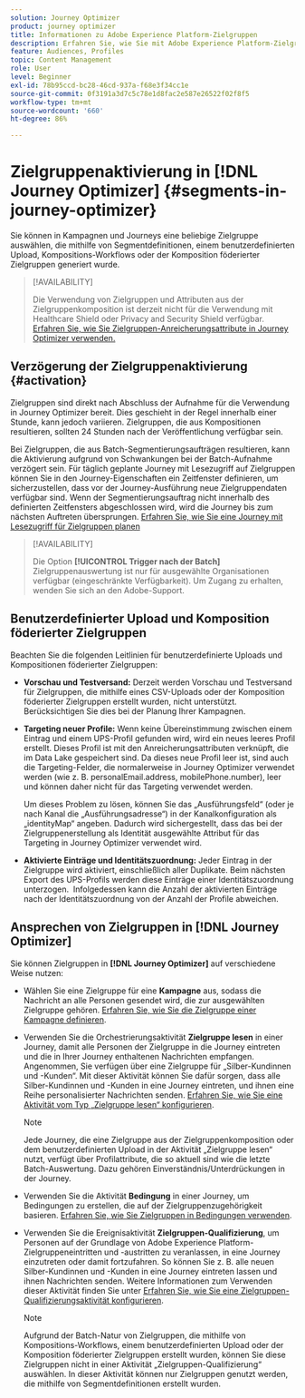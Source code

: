 ```yaml
---
solution: Journey Optimizer
product: journey optimizer
title: Informationen zu Adobe Experience Platform-Zielgruppen
description: Erfahren Sie, wie Sie mit Adobe Experience Platform-Zielgruppen arbeiten.
feature: Audiences, Profiles
topic: Content Management
role: User
level: Beginner
exl-id: 78b95ccd-bc28-46cd-937a-f68e3f34cc1e
source-git-commit: 0f3191a3d7c5c78e1d8fac2e587e26522f02f8f5
workflow-type: tm+mt
source-wordcount: '660'
ht-degree: 86%

---
```


# Zielgruppenaktivierung in [!DNL Journey Optimizer] {#segments-in-journey-optimizer}

Sie können in Kampagnen und Journeys eine beliebige Zielgruppe auswählen, die mithilfe von Segmentdefinitionen, einem benutzerdefinierten Upload, Kompositions-Workflows oder der Komposition föderierter Zielgruppen generiert wurde.

>[!AVAILABILITY]
>
>Die Verwendung von Zielgruppen und Attributen aus der Zielgruppenkomposition ist derzeit nicht für die Verwendung mit Healthcare Shield oder Privacy and Security Shield verfügbar. [Erfahren Sie, wie Sie Zielgruppen-Anreicherungsattribute in Journey Optimizer verwenden.](../audience/about-audiences.md#enrichment)

## Verzögerung der Zielgruppenaktivierung {#activation}

Zielgruppen sind direkt nach Abschluss der Aufnahme für die Verwendung in Journey Optimizer bereit. Dies geschieht in der Regel innerhalb einer Stunde, kann jedoch variieren. Zielgruppen, die aus Kompositionen resultieren, sollten 24 Stunden nach der Veröffentlichung verfügbar sein.

Bei Zielgruppen, die aus Batch-Segmentierungsaufträgen resultieren, kann die Aktivierung aufgrund von Schwankungen bei der Batch-Aufnahme verzögert sein. Für täglich geplante Journey mit Lesezugriff auf Zielgruppen können Sie in den Journey-Eigenschaften ein Zeitfenster definieren, um sicherzustellen, dass vor der Journey-Ausführung neue Zielgruppendaten verfügbar sind. Wenn der Segmentierungsauftrag nicht innerhalb des definierten Zeitfensters abgeschlossen wird, wird die Journey bis zum nächsten Auftreten übersprungen. [Erfahren Sie, wie Sie eine Journey mit Lesezugriff für Zielgruppen planen](../building-journeys/read-audience.md)

>[!AVAILABILITY]
>
>Die Option **[!UICONTROL Trigger nach der Batch]** Zielgruppenauswertung ist nur für ausgewählte Organisationen verfügbar (eingeschränkte Verfügbarkeit). Um Zugang zu erhalten, wenden Sie sich an den Adobe-Support.

## Benutzerdefinierter Upload und Komposition föderierter Zielgruppen

Beachten Sie die folgenden Leitlinien für benutzerdefinierte Uploads und Kompositionen föderierter Zielgruppen:

* **Vorschau und Testversand:** Derzeit werden Vorschau und Testversand für Zielgruppen, die mithilfe eines CSV-Uploads oder der Komposition föderierter Zielgruppen erstellt wurden, nicht unterstützt. Berücksichtigen Sie dies bei der Planung Ihrer Kampagnen.

* **Targeting neuer Profile:** Wenn keine Übereinstimmung zwischen einem Eintrag und einem UPS-Profil gefunden wird, wird ein neues leeres Profil erstellt. Dieses Profil ist mit den Anreicherungsattributen verknüpft, die im Data Lake gespeichert sind. Da dieses neue Profil leer ist, sind auch die Targeting-Felder, die normalerweise in Journey Optimizer verwendet werden (wie z. B. personalEmail.address, mobilePhone.number), leer und können daher nicht für das Targeting verwendet werden. 

  Um dieses Problem zu lösen, können Sie das „Ausführungsfeld“ (oder je nach Kanal die „Ausführungsadresse“) in der Kanalkonfiguration als „identityMap“ angeben. Dadurch wird sichergestellt, dass das bei der Zielgruppenerstellung als Identität ausgewählte Attribut für das Targeting in Journey Optimizer verwendet wird.

* **Aktivierte Einträge und Identitätszuordnung:** Jeder Eintrag in der Zielgruppe wird aktiviert, einschließlich aller Duplikate. Beim nächsten Export des UPS-Profils werden diese Einträge einer Identitätszuordnung unterzogen.  Infolgedessen kann die Anzahl der aktivierten Einträge nach der Identitätszuordnung von der Anzahl der Profile abweichen.

## Ansprechen von Zielgruppen in [!DNL Journey Optimizer]

Sie können Zielgruppen in **[!DNL Journey Optimizer]** auf verschiedene Weise nutzen:

* Wählen Sie eine Zielgruppe für eine **Kampagne** aus, sodass die Nachricht an alle Personen gesendet wird, die zur ausgewählten Zielgruppe gehören. [Erfahren Sie, wie Sie die Zielgruppe einer Kampagne definieren](../campaigns/create-campaign.md#define-the-audience-audience).

* Verwenden Sie die Orchestrierungsaktivität **Zielgruppe lesen** in einer Journey, damit alle Personen der Zielgruppe in die Journey eintreten und die in Ihrer Journey enthaltenen Nachrichten empfangen. Angenommen, Sie verfügen über eine Zielgruppe für „Silber-Kundinnen und -Kunden“. Mit dieser Aktivität können Sie dafür sorgen, dass alle Silber-Kundinnen und -Kunden in eine Journey eintreten, und ihnen eine Reihe personalisierter Nachrichten senden. [Erfahren Sie, wie Sie eine Aktivität vom Typ „Zielgruppe lesen“ konfigurieren](../building-journeys/read-audience.md#configuring-segment-trigger-activity).

  >[!NOTE]
  >
  >Jede Journey, die eine Zielgruppe aus der Zielgruppenkomposition oder dem benutzerdefinierten Upload in der Aktivität „Zielgruppe lesen“ nutzt, verfügt über Profilattribute, die so aktuell sind wie die letzte Batch-Auswertung. Dazu gehören Einverständnis/Unterdrückungen in der Journey.

* Verwenden Sie die Aktivität **Bedingung** in einer Journey, um Bedingungen zu erstellen, die auf der Zielgruppenzugehörigkeit basieren. [Erfahren Sie, wie Sie Zielgruppen in Bedingungen verwenden](../building-journeys/condition-activity.md#using-a-segment).

* Verwenden Sie die Ereignisaktivität **Zielgruppen-Qualifizierung**, um Personen auf der Grundlage von Adobe Experience Platform-Zielgruppeneintritten und -austritten zu veranlassen, in eine Journey einzutreten oder damit fortzufahren. So können Sie z. B. alle neuen Silber-Kundinnen und -Kunden in eine Journey eintreten lassen und ihnen Nachrichten senden. Weitere Informationen zum Verwenden dieser Aktivität finden Sie unter [Erfahren Sie, wie Sie eine Zielgruppen-Qualifizierungsaktivität konfigurieren](../building-journeys/audience-qualification-events.md).

  >[!NOTE]
  >
  >Aufgrund der Batch-Natur von Zielgruppen, die mithilfe von Kompositions-Workflows, einem benutzerdefinierten Upload oder der Komposition föderierter Zielgruppen erstellt wurden, können Sie diese Zielgruppen nicht in einer Aktivität „Zielgruppen-Qualifizierung“ auswählen. In dieser Aktivität können nur Zielgruppen genutzt werden, die mithilfe von Segmentdefinitionen erstellt wurden.
